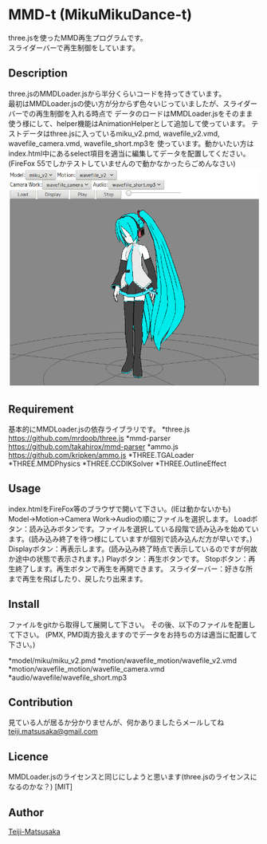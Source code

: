 MMD-t (MikuMikuDance-t)
====

three.jsを使ったMMD再生プログラムです。  
スライダーバーで再生制御をしています。

## Description
three.jsのMMDLoader.jsから半分くらいコードを持ってきています。  
最初はMMDLoader.jsの使い方が分からず色々いじっていましたが、スライダーバーでの再生制御を入れる時点で
データのロードはMMDLoader.jsをそのまま使う様にして、helper機能はAnimationHelperとして追加して使っています。
テストデータはthree.jsに入っているmiku_v2.pmd, wavefile_v2.vmd, wavefile_camera.vmd, wavefile_short.mp3を
使っています。動かいたい方はindex.html中にあるselect項目を適当に編集してデータを配置してください。
(FireFox 55でしかテストしていませんので動かなかったらごめんなさい)
![Alt text](MMD-t.png)

## Requirement
基本的にMMDLoader.jsの依存ライブラリです。
*three.js <https://github.com/mrdoob/three.js>
*mmd-parser <https://github.com/takahirox/mmd-parser>
*ammo.js <https://github.com/kripken/ammo.js>
*THREE.TGALoader
*THREE.MMDPhysics
*THREE.CCDIKSolver
*THREE.OutlineEffect

## Usage
index.htmlをFireFox等のブラウザで開いて下さい。(IEは動かないかも)
Model→Motion→Camera Work→Audioの順にファイルを選択します。
Loadボタン：読み込みボタンです。ファイルを選択している段階で読み込みを始めています。(読み込み終了を待つ様にしていますが個別で読み込んだ方が早いです。)
Displayボタン：再表示します。(読み込み終了時点で表示しているのですが何故か途中の状態で表示されます。)
Playボタン：再生ボタンです。
Stopボタン：再生終了します。再生ボタンで再生を再開できます。
スライダーバー：好きな所まで再生を飛ばしたり、戻したり出来ます。

## Install
ファイルをgitから取得して展開して下さい。
その後、以下のファイルを配置して下さい。
(PMX, PMD両方扱えますのでデータをお持ちの方は適当に配置して下さい。)

*model/miku/miku_v2.pmd
*motion/wavefile_motion/wavefile_v2.vmd
*motion/wavefile_motion/wavefile_camera.vmd
*audio/wavefile/wavefile_short.mp3

## Contribution
見ている人が居るか分かりませんが、何かありましたらメールしてね
<teiji.matsusaka@gmail.com>

## Licence
MMDLoader.jsのライセンスと同じにしようと思います(three.jsのライセンスになるのかな？)
[MIT]

## Author
[Teiji-Matsusaka](https://github.com/Teiji-Matsusaka)

